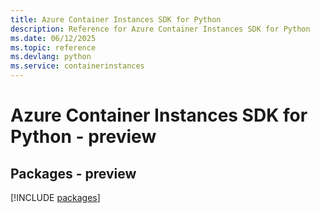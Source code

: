 ```yaml
---
title: Azure Container Instances SDK for Python
description: Reference for Azure Container Instances SDK for Python
ms.date: 06/12/2025
ms.topic: reference
ms.devlang: python
ms.service: containerinstances
---
```

# Azure Container Instances SDK for Python - preview
## Packages - preview
[!INCLUDE [packages](container-instances-index.md)]